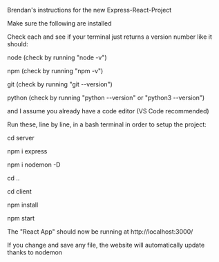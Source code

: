 Brendan's instructions for the new Express-React-Project

Make sure the following are installed

Check each and see if your terminal just returns a version number like it should:

node    (check by running "node -v")

npm     (check by running "npm -v")

git     (check by running "git --version")

python  (check by running "python --version" or "python3 --version")

and I assume you already have a code editor (VS Code recommended)


Run these, line by line, in a bash terminal in order to setup the project:

cd server

npm i express

npm i nodemon -D


cd ..

cd client

npm install

npm start



The "React App" should now be running at http://localhost:3000/

If you change and save any file, the website will automatically update thanks to nodemon